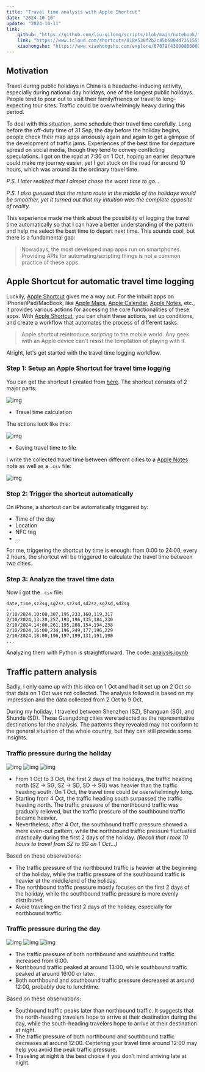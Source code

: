 ```yaml
---
title: "Travel time analysis with Apple Shortcut"
date: "2024-10-10"
update: "2024-10-11"
link:
    github: "https://github.com/liu-qilong/scripts/blob/main/notebook/travel-time-analysis/analysis.ipynb"
    link: "https://www.icloud.com/shortcuts/818e538f2b2c45b6804d73515557a54e"
    xiaohongshu: "https://www.xiaohongshu.com/explore/67079f43000000002c02e597"
---
```


## Motivation

Travel during public holidays in China is a headache-inducing activity, especially during national day holidays, one of the longest public holidays. People tend to pour out to visit their family/friends or travel to long-expecting tour sites. Traffic could be overwhelmingly heavy during this period.

To deal with this situation, some schedule their travel time carefully. Long before the off-duty time of 31 Sep, the day before the holiday begins, people check their map apps anxiously again and again to get a glimpse of the development of traffic jams. Experiences of the best time for departure spread on social media, though they tend to convey conflicting speculations. I got on the road at 7:30 on 1 Oct, hoping an earlier departure could make my journey easier, yet I got stuck on the road for around 10 hours, which was around 3x the ordinary travel time.

_P.S. I later realized that I almost chose the worst time to go..._

_P.S. I also guessed that the return route in the middle of the holidays would be smoother, yet it turned out that my intuition was the complete opposite of reality._

This experience made me think about the possibility of logging the travel time automatically so that I can have a better understanding of the pattern and help me select the best time to depart next time. This sounds cool, but there is a fundamental gap:

> Nowadays, the most developed map apps run on smartphones. Providing APIs for automating/scripting things is not a common practice of these apps.

## Apple Shortcut for automatic travel time logging

Luckily, [Apple Shortcut](https://support.apple.com/en/guide/shortcuts/welcome/ios) gives me a way out. For the inbuilt apps on iPhone/iPad/MacBook, like [Apple Maps](https://www.apple.com/maps/), [Apple Calendar](https://www.icloud.com/calendar/), [Apple Notes](https://www.icloud.com/notes/), etc., it provides various actions for accessing the core functionalities of these apps. With [Apple Shortcut](https://support.apple.com/en/guide/shortcuts/welcome/ios), you can chain these actions, set up conditions, and create a workflow that automates the process of different tasks.

> Apple shortcut reintroduce _scripting_ to the mobile world. Any geek with an Apple device can't resist the temptation of playing with it.

Alright, let's get started with the travel time logging workflow.

### Step 1: Setup an Apple Shortcut for travel time logging

You can get the shortcut I created from [here](https://www.icloud.com/shortcuts/818e538f2b2c45b6804d73515557a54e). The shortcut consists of 2 major parts:

![img](/img/travel-time-shortcut.jpeg)

- Travel time calculation

The actions look like this:

![img](/img/travel-time-cal.jpeg)

- Saving travel time to file

I write the collected travel time between different cities to a [Apple Notes](https://www.icloud.com/notes/) note as well as a  `.csv` file:

![img](/img/travel-time-save.jpeg)

### Step 2: Trigger the shortcut automatically

On iPhone, a shortcut can be automatically triggered by:

- Time of the day
- Location
- NFC tag
- ...

For me, triggering the shortcut by time is enough: from 0:00 to 24:00, every 2 hours, the shortcut will be triggered to calculate the travel time between two cities.

### Step 3: Analyze the travel time data

Now I got the `.csv` file:

```
date,time,sz2sg,sg2sz,sz2sd,sd2sz,sg2sd,sd2sg
...
2/10/2024,10:00,307,195,233,160,119,317
2/10/2024,13:20,257,193,196,135,184,230
2/10/2024,14:00,261,195,208,154,194,238
2/10/2024,16:00,234,196,249,177,196,229
2/10/2024,18:00,196,197,199,131,191,190
...
```

Analyzing them with Python is straightforward. The code: [analysis.ipynb](https://github.com/liu-qilong/scripts/blob/main/notebook/travel-time-analysis/analysis.ipynb)

## Traffic pattern analysis

Sadly, I only came up with this idea on 1 Oct and had it set up on 2 Oct so that data on 1 Oct was not collected. The analysis followed is based on my impression and the data collected from 2 Oct to 9 Oct.

During my holiday, I traveled between Shenzhen (SZ), Shanguan (SG), and Shunde (SD). These Guangdong cities were selected as the representative destinations for the analysis. The patterns they revealed may not conform to the general situation of the whole country, but they can still provide some insights.

### Traffic pressure during the holiday

![img](/img/travel-time-sz-sg.png)
![img](/img/travel-time-sz-sd.png)
![img](/img/travel-time-sd-sg.png)

- From 1 Oct to 3 Oct, the first 2 days of the holidays, the traffic heading north (SZ -> SG, SZ -> SD, SD -> SG) was heavier than the traffic heading south. On 1 Oct, the travel time could be overwhelmingly long.
- Starting from 4 Oct, the traffic heading south surpassed the traffic heading north. The traffic pressure of the northbound traffic was gradually relieved, but the traffic pressure of the southbound traffic became heavier.
- Nevertheless, after 4 Oct, the southbound traffic pressure showed a more even-out pattern, while the northbound traffic pressure fluctuated drastically during the first 2 days of the holiday. _(Recall that I took 10 hours to travel from SZ to SG on 1 Oct...)_

Based on these observations:

- The traffic pressure of the northbound traffic is heavier at the beginning of the holiday, while the traffic pressure of the southbound traffic is heavier at the middle/end of the holiday.
- The northbound traffic pressure mostly focuses on the first 2 days of the holiday, while the southbound traffic pressure is more evenly distributed.
- Avoid traveling on the first 2 days of the holiday, especially for northbound traffic.

### Traffic pressure during the day

![img](/img/travel-time-by-hour-sz-sg.png)
![img](/img/travel-time-by-hour-sz-sd.png)
![img](/img/travel-time-by-hour-sd-sg.png)

- The traffic pressure of both northbound and southbound traffic increased from 6:00.
- Northbound traffic peaked at around 13:00, while southbound traffic peaked at around 16:00 or later.
- Both northbound and southbound traffic pressure decreased at around 12:00, probably due to lunchtime.

Based on these observations:

- Southbound traffic peaks later than northbound traffic. It suggests that the north-heading travelers hope to arrive at their destination during the day, while the south-heading travelers hope to arrive at their destination at night.
- The traffic pressure of both northbound and southbound traffic decreases at around 12:00. Centering your travel time around 12:00 may help you avoid the peak traffic pressure.
- Traveling at night is the best choice if you don't mind arriving late at night.